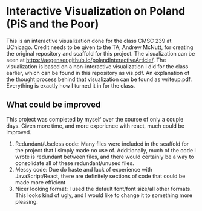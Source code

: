 # Interactive Visualization on Poland (PiS and the Poor)

This is an interactive visualization done for the class CMSC 239 at UChicago. Credit needs to be given to the TA, Andrew McNutt, for creating the original repository and scaffold for this project. The visualization can be seen at https://aegenser.github.io/polandInteractiveArticle/. The visualization is based on a non-interactive visualization I did for the class earlier, which can be found in this repository as vis.pdf. An explanation of the thought process behind that visualization can be found as writeup.pdf. Everything is exactly how I turned it in for the class.

## What could be improved
This project was completed by myself over the course of only a couple days. Given more time, and more experience with react, much could be improved.
1. Redundant/Useless code: Many files were included in the scaffold for the project that I simply made no use of. Additionally, much of the code I wrote is redundant between files, and there would certainly be a way to consolidate all of these redundant/unused files.
2. Messy code: Due do haste and lack of experience with JavaScript/React, there are definitely sections of code that could be made more efficient
3. Nicer looking format: I used the default font/font size/all other formats. This looks kind of ugly, and I would like to change it to something more pleasing. 
